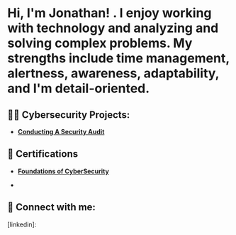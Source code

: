  
<h1>Hi, I'm Jonathan! . I enjoy working with technology and analyzing and solving complex problems. My strengths include time management, alertness, awareness, adaptability, and I'm detail-oriented. </h1>
 
<h2>👨‍💻 Cybersecurity Projects:</h2>
 
- <b> [Conducting A Security Audit](https://github.com/JDR205/SecurityAudit/blob/main/README.md) </b>

<h2> 🧐 Certifications </h2>

- <b> [Foundations of CyberSecurity](https://coursera.org/share/d3b9d5547f80a32840eacd9c7f1dad24) </b>
 
- <b> </b>
 
 
 
<h2> 🤳 Connect with me:</h2>
 
 
 
[linkedin]: 
 


